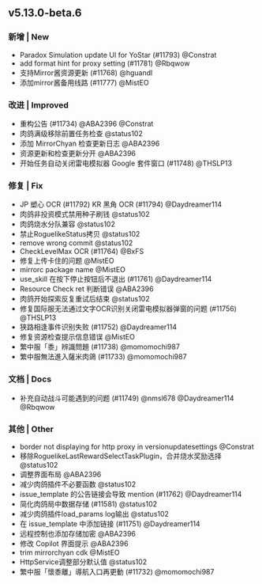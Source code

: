 ## v5.13.0-beta.6

### 新增 | New

* Paradox Simulation update UI for YoStar (#11793) @Constrat
* add format hint for proxy setting (#11781) @Rbqwow
* 支持Mirror酱资源更新 (#11768) @hguandl
* 添加mirror酱备用线路 (#11777) @MistEO

### 改进 | Improved

* 重构公告 (#11734) @ABA2396 @Constrat
* 肉鸽满级移除前置任务检查 @status102
* 添加 MirrorChyan 检查更新日志 @ABA2396
* 资源更新和检查更新分开 @ABA2396
* 开始任务自动关闭雷电模拟器 Google 套件窗口 (#11748) @THSLP13

### 修复 | Fix

* JP 塑心 OCR (#11792) KR 黑角 OCR (#11794) @Daydreamer114
* 肉鸽非投资模式禁用种子刷钱 @status102
* 肉鸽烧水分队兼容 @status102
* 禁止RoguelikeStatus拷贝 @status102
* remove wrong commit @status102
* CheckLevelMax OCR (#11764) @BxFS
* 修复上传卡住的问题 @MistEO
* mirrorc package name @MistEO
* use_skill 在按下停止按钮后不退出 (#11761) @Daydreamer114
* Resource Check ret 判断错误 @ABA2396
* 肉鸽开始探索反复重试后结束 @status102
* 修复国际服无法通过文字OCR识别关闭雷电模拟器弹窗的问题 (#11756) @THSLP13
* 狭路相逢事件识别失败 (#11752) @Daydreamer114
* 修复资源检查提示信息错误 @MistEO
* 繁中服「黍」辨識問題 (#11738) @momomochi987
* 繁中服無法進入薩米肉鴿 (#11733) @momomochi987

### 文档 | Docs

* 补充自动战斗可能遇到的问题 (#11749) @nmsl678 @Daydreamer114 @Rbqwow

### 其他 | Other

* border not displaying for http proxy in versionupdatesettings @Constrat
* 移除RoguelikeLastRewardSelectTaskPlugin，合并烧水奖励选择 @status102
* 调整界面布局 @ABA2396
* 减少肉鸽插件不必要函数 @status102
* issue_template 的公告链接会导致 mention (#11762) @Daydreamer114
* 简化肉鸽局中数据存储 (#11581) @status102
* 减少肉鸽插件load_params log输出 @status102
* 在 issue_template 中添加链接 (#11751) @Daydreamer114
* 远程控制也添加存储加密 @ABA2396
* 修改 Copilot 界面提示 @ABA2396
* trim mirrorchyan cdk @MistEO
* HttpService调整部分默认值 @status102
* 繁中服「懷黍離」導航入口再更動 (#11732) @momomochi987

